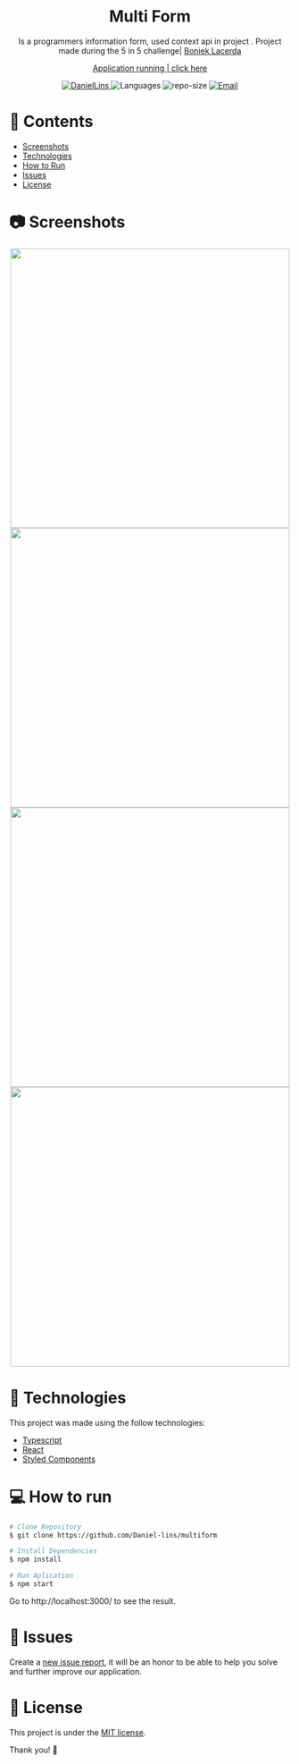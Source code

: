
<h1 align="center">  Multi Form </h1>
<p align="center">  
Is a programmers information form, used context api in project . Project made during the 5 in 5 challenge| <a href="https://www.youtube.com/c/BoniekyLacerdaLeal"> Boniek Lacerda</a> </p>
<p align="center" ><a  href="https://multi-form-2.herokuapp.com/" > Application running | click here </a>  </p>
<p align="center">
   <a href="https://www.linkedin.com/in/daniel-lins-/">
      <img alt="DanielLins" src="https://img.shields.io/badge/-DanielLins-5965e0?style=flat&logo=Linkedin&logoColor=white" />
   </a>
  <img alt="Languages" src="https://img.shields.io/github/languages/count/Daniel-lins/multiform?color=%235963C5" />
  <img alt="repo-size" src="https://img.shields.io/github/repo-size/Daniel-lins/multiform?color=%235761C3" />
  <a href="Dlins300@gmail.com">
   <img alt="Email" src="https://img.shields.io/badge/-dlins300%40gmail.com-%23525DCB" />
  </a>
</p>

# 📌 Contents

* [Screenshots](#camera-screenshot)
* [Technologies](#rocket-technologies)
* [How to Run](#computer-how-to-run)
* [Issues](#bug-issues)
* [License](#page_facing_up-license)



# :camera: Screenshots
<div align="center">
      <img src="https://user-images.githubusercontent.com/71731815/154587261-f65edd0b-6cd4-4984-954f-e7a6a7ea0630.png" width="500px" />
      <img src="https://user-images.githubusercontent.com/71731815/154587072-6bfeedd0-f46c-4b8f-a7dd-e0dce751d5d4.png" width="500px" />
      <img src="https://user-images.githubusercontent.com/71731815/154586873-b6f5a703-21de-43c7-9e1c-71a6db1d2d0f.png" width="500px" />
      <img src="https://user-images.githubusercontent.com/71731815/154586539-2f7af2c3-d593-4f00-8882-955f62b37b88.png" width="500px" />

  
 
  
</div>

# :rocket: Technologies
This project was made using the follow technologies:
* [Typescript](https://www.typescriptlang.org/)      
* [React](https://reactjs.org/)      
* [Styled Components](https://styled-components.com/)

# :computer: How to run

```bash
# Clone Repository
$ git clone https://github.com/Daniel-lins/multiform
```

```bash
# Install Dependencies
$ npm install

# Run Aplication
$ npm start
```
Go to http://localhost:3000/ to see the result.

# :bug: Issues

Create a <a href="https://github.com//Daniel-lins/multiform/issues">new issue report</a>, it will be an honor to be able to help you solve and further improve our application.

# :page_facing_up: License

This project is under the [MIT license](./LICENSE).

Thank you! 🌠




